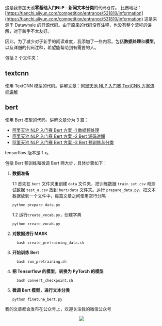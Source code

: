 这是我参加天池**零基础入门NLP - 新闻文本分类**的代码仓库。
比赛地址：[https://tianchi.aliyun.com/competition/entrance/531810/information](https://tianchi.aliyun.com/competition/entrance/531810/information)
这是来源于 Datawhale 的开源代码。由于原来的代码没有注释，也没有整个流程的讲解，对于新手不太友好。

因此，为了减少对于新手的阅读难度，我添加了一些内容。包括**数据处理**和**模型**，以及详细的代码注释，希望能帮助到有需要的人。







包括 2 个文件夹：

## textcnn

使用 TextCNN 模型的代码。讲解文章：[阿里天池 NLP 入门赛 TextCNN 方案流程讲解](https://zhuanlan.zhihu.com/p/183862056)





## bert

使用 Bert 模型的代码。讲解文章分为 3 篇：

- [阿里天池 NLP 入门赛 Bert 方案 -1 数据预处理](https://zhuanlan.zhihu.com/p/219698336)
- [阿里天池 NLP 入门赛 Bert 方案 -2 Bert 源码讲解](https://zhuanlan.zhihu.com/p/219710200)
- [阿里天池 NLP 入门赛 Bert 方案 -3 Bert 预训练与分类](https://zhuanlan.zhihu.com/p/219718670)





tensorflow 版本是 1.x。

包括 Bert 预训练和微调 Bert 两大步，具体步骤如下：

1. **数据准备**

    1.1 首先在 `bert` 文件夹里创建 `data` 文件夹，把训练数据 `train_set.csv` 和测试数据  `test_a.csv` 放到 `bert/data` 文件夹。运行 `prepare_data.py`，把文本数据放到一个文件中，每篇文章之间使用空行分隔
  
	```
    python prepare_data.py
	```
	
	
	

    1.2 运行`create_vocab.py`，创建字典
	```
	python create_vocab.py
	```

2. **对数据进行 MASK**
   
    ```
      bash create_pretraining_data.sh
    ```

3. **开始训练 Bert**
	```
      bash run_pretraining.sh
   ```

4. **把 Tensorflow 的模型，转换为 PyTorch 的模型**
    ```
      bash convert_checkpoint.sh
    ```

5. **微调 Bert 模型，进行文本分类**
    ```
    python finetune_bert.py
    ```



我的文章都会发布在公众号上，欢迎关注我的微信公众号

<div align="center"><img src="https://image.zhangxiann.com/QRcode_8cm.jpg"/></div><br>

